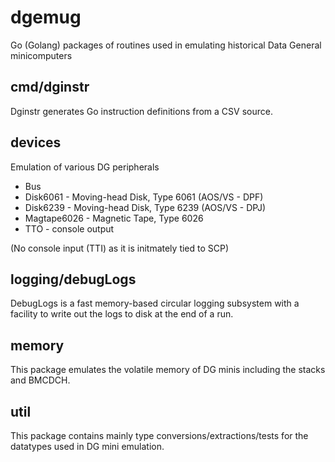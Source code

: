 # dgemug
Go (Golang) packages of routines used in emulating historical Data General minicomputers

## cmd/dginstr
Dginstr generates Go instruction definitions from a CSV source.

## devices
Emulation of various DG peripherals
 * Bus
 * Disk6061 - Moving-head Disk, Type 6061 (AOS/VS - DPF)
 * Disk6239 - Moving-head Disk, Type 6239 (AOS/VS - DPJ)
 * Magtape6026 - Magnetic Tape, Type 6026
 * TTO - console output

(No console input (TTI) as it is initmately tied to SCP)

## logging/debugLogs
DebugLogs is a fast memory-based circular logging subsystem with a facility to write out the logs to disk at the end of a run.

## memory
This package emulates the volatile memory of DG minis including the stacks and BMCDCH.

## util
This package contains mainly type conversions/extractions/tests for the datatypes used in DG mini emulation.

